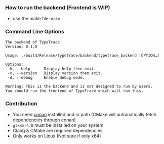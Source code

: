 ### How to run the backend (Frontend is WIP)

- use the make file: `make`

### Command Line Options

```
The backend of TypeTrace
Version: 0.1.0

Usage: ./build/Release/typetrace/backend/typetrace_backend [OPTION…]

Options:
 -h, --help      Display help then exit.
 -v, --version   Display version then exit.
 -d, --debug     Enable debug mode.

Warning: This is the backend and is not designed to run by users.
You should run the frontend of TypeTrace which will run this.
```

### Contribution

- You need [conan](https://conan.io/) installed and in path (CMake will automatically fetch dependencies through conan)
- `gtkmm-4.0` must be installed on your system
- Clang & CMake are required dependencies
- Only works on Linux (Not sure if only x64)
